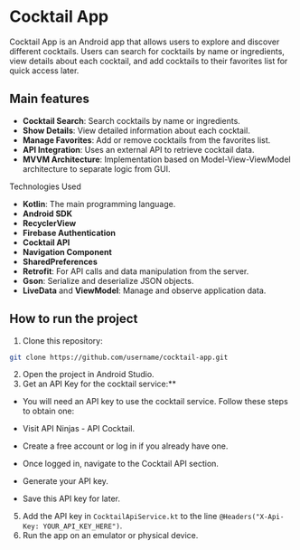 # Cocktail App

Cocktail App is an Android app that allows users to explore and discover different cocktails. Users can search for cocktails by name or ingredients, view details about each cocktail, and add cocktails to their favorites list for quick access later.

## Main features

- **Cocktail Search**: Search cocktails by name or ingredients.
- **Show Details**: View detailed information about each cocktail.
- **Manage Favorites**: Add or remove cocktails from the favorites list.
- **API Integration**: Uses an external API to retrieve cocktail data.
- **MVVM Architecture**: Implementation based on Model-View-ViewModel architecture to separate logic from GUI.


Technologies Used

- **Kotlin**: The main programming language.
- **Android SDK**
- **RecyclerView**
- **Firebase Authentication**
- **Cocktail API**
- **Navigation Component**
- **SharedPreferences**
- **Retrofit**: For API calls and data manipulation from the server.
- **Gson**: Serialize and deserialize JSON objects.
- **LiveData** and **ViewModel**: Manage and observe application data.

## How to run the project

1. Clone this repository:
 ```bash
 git clone https://github.com/username/cocktail-app.git
 ```
2. Open the project in Android Studio.
3. Get an API Key for the cocktail service:**
  - You will need an API key to use the cocktail service. Follow these steps to obtain one:
  
  - Visit API Ninjas - API Cocktail.
  - Create a free account or log in if you already have one.
  - Once logged in, navigate to the Cocktail API section.
  - Generate your API key.
  - Save this API key for later.
5. Add the API key in `CocktailApiService.kt` to the line `@Headers("X-Api-Key: YOUR_API_KEY_HERE")`.
6. Run the app on an emulator or physical device.
